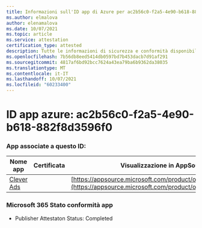 ```yaml
---
title: Informazioni sull'ID app di Azure per ac2b56c0-f2a5-4e90-b618-882f8d3596f0
ms.author: elmalova
author: elenamalova
ms.date: 10/07/2021
ms.topic: article
ms.service: attestation
certification_type: attested
description: Tutte le informazioni di sicurezza e conformità disponibili per ac2b56c0-f2a5-4e90-b618-882f8d3596f0.
ms.openlocfilehash: 7b56db8eed5414db0597bd7b453dacb7d91af291
ms.sourcegitcommit: 4817af6bd92bcc7624a43ea79ba6b9362da38035
ms.translationtype: MT
ms.contentlocale: it-IT
ms.lasthandoff: 10/07/2021
ms.locfileid: "60233400"
---
```

# <a name="azure-app-id-ac2b56c0-f2a5-4e90-b618-882f8d3596f0"></a>ID app azure: ac2b56c0-f2a5-4e90-b618-882f8d3596f0


### <a name="apps-associated-with-this-id"></a>App associate a questo ID:
| **Nome app** | **Certificata** | **Visualizzazione in AppSource** |
|--------------|---------------|-----------------------|
| [Clever Ads](https://docs.microsoft.com/microsoft-365-app-certification/forward/WA200001182) |  | [https://appsource.microsoft.com/product/office/WA200001182](https://appsource.microsoft.com/product/office/WA200001182) |

### <a name="microsoft-365-app-compliance-status"></a>Microsoft 365 Stato conformità app
- Publisher Attestaton Status: Completed
